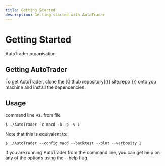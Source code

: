 ```yaml
---
title: Getting Started
description: Getting started with AutoTrader
---
```


# Getting Started

AutoTrader organisation


## Getting AutoTrader
To get AutoTrader, clone the [Github repository]({{ site.repo }}) onto you machine and install the dependencies.


## Usage

command line vs. from file

```
$ ./AutoTrader -c macd -b -p -v 1
```
Note that this is equivalent to:
```
$ ./AutoTrader --config macd --backtest --plot --verbosity 1
```




If you are running AutoTrader from the command line, you can get help on any of the options using the --help flag.



